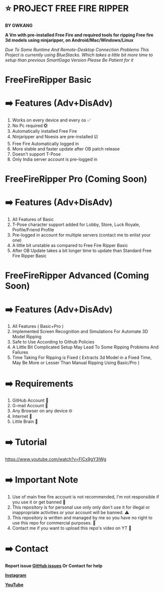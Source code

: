 # ⭐ PROJECT FREE FIRE RIPPER 
**BY GWKANG**

**A Vm with pre-installed Free Fire and required tools for ripping Free fire 3d models using ninjaripper, on Android/Mac/Windows/Linux**

*Due To Some Runtime And Remote-Desktop Connection Problems This Project is currently using BlueStacks. Which takes a little bit more time to setup than previous SmartGaga Version Please Be Patient for it*

# FreeFireRipper Basic
# ➡️ Features (Adv+DisAdv)
1. Works on every device and every os ✅
2. No Pc required ❎
3. Automatically installed Free Fire
4. Ninjaripper and Noesis are pre-installed ☑️
5. Free Fire Automatically logged in
6. More stable and faster update after OB patch release
7. Doesn't support T-Pose
8. Only India server account is pre-logged in 


# FreeFireRipper Pro (Coming Soon)
# ➡️ Features (Adv+DisAdv) 
1. All Features of Basic
2. T-Pose character support added for Lobby, Store, Luck Royale, Profile/Friend Profile
3. Pre-logged in account for multiple servers (contact me to enlist your one)
4. A little bit unstable as compared to Free Fire Ripper Basic
5. After OB Update takes a bit longer time to update than Standard Free Fire Ripper Basic

# FreeFireRipper Advanced (Coming Soon)
# ➡️ Features (Adv+DisAdv)
1. All Features ( Basic+Pro )
2. Implemented Screen Recognition and Simulations For Automate 3D Model Ripping
3. Safe to Use According to Github Policies
4. A Little Bit Complicated Setup May Lead To Some Ripping Problems And Failures
5. Time Taking For Ripping is Fixed ( Extracts 3d Model in a Fixed Time, May Be More or Lesser Than Manual Ripping Using Basic/Pro )
   
# ➡️ Requirements 
1. GitHub Account 🔑
2. G-mail Account 📧
3. Any Browser on any device 🌐
4. Internet 🛜
5. Little Brain 🧠

# ➡️ Tutorial
https://www.youtube.com/watch?v=FlCx9gY3lWg

# ➡️ Important Note
1. Use of main free fire account is not recommended, I'm not responsible if you use it or get banned 🚫 
1. This repository is for personal use only only don't use it for illegal or inappropriate activities or your account will be banned. ⚠️
2. This repository is written and managed by me so you have no right to use this repo for commercial purposes. 👿
3. Contact me if you want to upload this repo's video on YT 📮

# ➡️ Contact

**Report issue [GitHub issues](https://github.com/indexkang/FreeFireRipper/issues)
Or Contact for help**

**[Instagram](https://www.instagram.com/inderx_kang)**

**[YouTube](https://youtube.com/@GW_KANG)**
